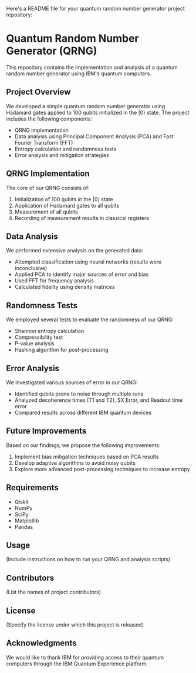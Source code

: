 Here's a README file for your quantum random number generator project repository:

# Quantum Random Number Generator (QRNG)

This repository contains the implementation and analysis of a quantum random number generator using IBM's quantum computers.

## Project Overview

We developed a simple quantum random number generator using Hadamard gates applied to 100 qubits initialized in the |0⟩ state. The project includes the following components:

- QRNG implementation
- Data analysis using Principal Component Analysis (PCA) and Fast Fourier Transform (FFT)
- Entropy calculation and randomness tests
- Error analysis and mitigation strategies

## QRNG Implementation

The core of our QRNG consists of:

1. Initialization of 100 qubits in the |0⟩ state
2. Application of Hadamard gates to all qubits
3. Measurement of all qubits
4. Recording of measurement results in classical registers

## Data Analysis

We performed extensive analysis on the generated data:

- Attempted classification using neural networks (results were inconclusive)
- Applied PCA to identify major sources of error and bias
- Used FFT for frequency analysis
- Calculated fidelity using density matrices

## Randomness Tests

We employed several tests to evaluate the randomness of our QRNG:

- Shannon entropy calculation
- Compressibility test
- P-value analysis
- Hashing algorithm for post-processing

## Error Analysis

We investigated various sources of error in our QRNG:

- Identified qubits prone to noise through multiple runs
- Analyzed decoherence times (T1 and T2), SX Error, and Readout time error
- Compared results across different IBM quantum devices

## Future Improvements

Based on our findings, we propose the following improvements:

1. Implement bias mitigation techniques based on PCA results
2. Develop adaptive algorithms to avoid noisy qubits
3. Explore more advanced post-processing techniques to increase entropy

## Requirements

- Qiskit
- NumPy
- SciPy
- Matplotlib
- Pandas

## Usage

(Include instructions on how to run your QRNG and analysis scripts)

## Contributors

(List the names of project contributors)

## License

(Specify the license under which this project is released)

## Acknowledgments

We would like to thank IBM for providing access to their quantum computers through the IBM Quantum Experience platform.
